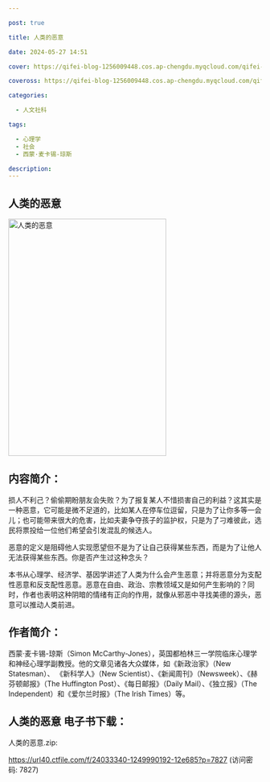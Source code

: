 ```yaml
---

post: true

title: 人类的恶意

date: 2024-05-27 14:51

cover: https://qifei-blog-1256009448.cos.ap-chengdu.myqcloud.com/qifei-blog/6613ab2a68eb935713f33d63.jpg

coveross: https://qifei-blog-1256009448.cos.ap-chengdu.myqcloud.com/qifei-blog/6613ab2a68eb935713f33d63.jpg

categories:

  - 人文社科

tags:

  - 心理学
  - 社会
  - 西蒙·麦卡锡-琼斯

description:
---
```


## 人类的恶意
<img alt="人类的恶意 " class="aligncenter loading" data-was-processed="true" decoding="async" fetchpriority="high" height="471" src="https://qifei-blog-1256009448.cos.ap-chengdu.myqcloud.com/qifei-blog/6613ab2a68eb935713f33d63.jpg " style="cursor: zoom-in;" width="314"/>

## 内容简介：

损人不利己？偷偷期盼朋友会失败？为了报复某人不惜损害自己的利益？这其实是一种恶意，它可能是微不足道的，比如某人在停车位逗留，只是为了让你多等一会儿；也可能带来很大的危害，比如夫妻争夺孩子的监护权，只是为了刁难彼此，选民将票投给一位他们希望会引发混乱的候选人。

恶意的定义是阻碍他人实现愿望但不是为了让自己获得某些东西，而是为了让他人无法获得某些东西。你是否产生过这种念头？

本书从心理学、经济学、基因学讲述了人类为什么会产生恶意；并将恶意分为支配性恶意和反支配性恶意。恶意在自由、政治、宗教领域又是如何产生影响的？同时，作者也表明这种阴暗的情绪有正向的作用，就像从邪恶中寻找美德的源头，恶意可以推动人类前进。

## 作者简介：

西蒙·麦卡锡-琼斯（Simon McCarthy-Jones），英国都柏林三一学院临床心理学和神经心理学副教授。他的文章见诸各大众媒体，如《新政治家》（New Statesman）、 《新科学人》（New Scientist）、《新闻周刊》（Newsweek）、《赫芬顿邮报》（The Huffington Post）、《每日邮报》（Daily Mail）、《独立报》（The Independent）和《爱尔兰时报》（The Irish Times）等。

## 人类的恶意 电子书下载：
人类的恶意.zip: 

https://url40.ctfile.com/f/24033340-1249990192-12e685?p=7827 (访问密码: 7827)
